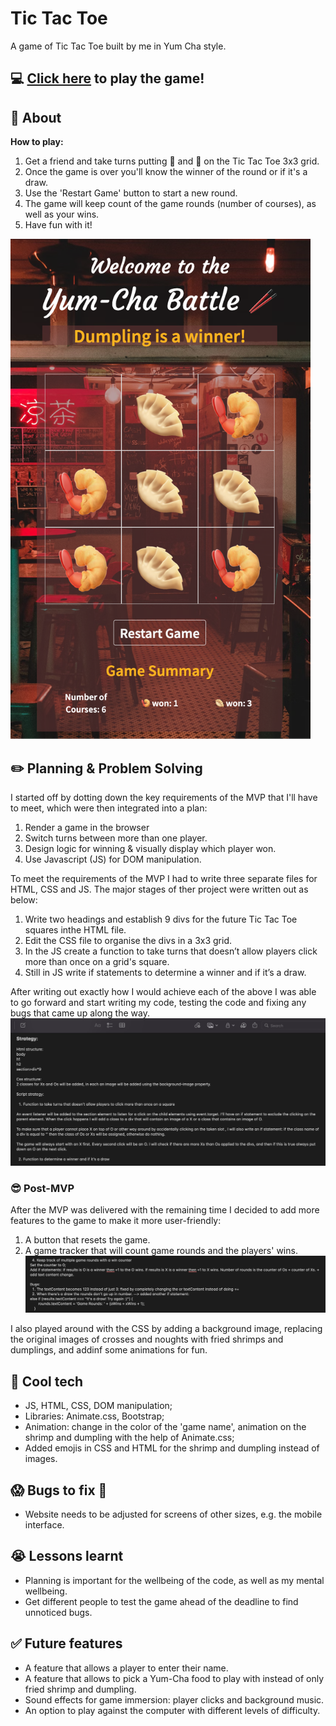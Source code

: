 # Tic Tac Toe
A game of Tic Tac Toe built by me in Yum Cha style.
## :computer: [Click here](https://yablony.github.io/tic_tac_toe/) to play the game!
## :page_facing_up: About
**How to play:**
1. Get a friend and take turns putting :fried_shrimp: and :dumpling: on the Tic Tac Toe 3x3 grid.
2. Once the game is over you'll know the winner of the round or if it's a draw.
3. Use the 'Restart Game' button to start a new round.
4. The game will keep count of the game rounds (number of courses), as well as your wins.
5. Have fun with it!  
<img src="./resources/screenshot3.png" alt="picture of the game interface" width="auto" height="800px">

## :pencil2: Planning & Problem Solving
I started off by dotting down the key requirements of the MVP that I'll have to meet, which were then integrated into a plan:
1. Render a game in the browser
2. Switch turns between more than one player.
3. Design logic for winning & visually display which player won.
4. Use Javascript (JS) for DOM manipulation.

To meet the requirements of the MVP I had to write three separate files for HTML, CSS and JS. The major stages of ther project were written out as below:
1. Write two headings and establish 9 divs for the future Tic Tac Toe squares inthe HTML file.
2. Edit the CSS file to organise the divs in a 3x3 grid.
3. In the JS create a function to take turns that doesn’t allow players click more than once on a grid's square.
4. Still in JS write if statements to determine a winner and if it’s a draw.

After writing out exactly how I would achieve each of the above I was able to go forward and start writing my code, testing the code and fixing any bugs that came up along the way.
![picture of notes with code startegy](./resources/screenshot1.png)

### :sunglasses: Post-MVP
After the MVP was delivered with the remaining time I decided to add more features to the game to make it more user-friendly: 
1. A button that resets the game.
2. A game tracker that will count game rounds and the players' wins. 
![picture of notes with code startegy](./resources/screenshot2.png)

I also played around with the CSS by adding a background image, replacing the original images of crosses and noughts with fried shrimps and dumplings, and addinf some animations for fun.

## :rocket: Cool tech
- JS, HTML, CSS, DOM manipulation;
- Libraries: Animate.css, Bootstrap;
- Animation: change in the color of the 'game name', animation on the shrimp and dumpling with the help of Animate.css;
- Added emojis in CSS and HTML for the shrimp and dumpling instead of images.

## :scream: Bugs to fix :poop:
- Website needs to be adjusted for screens of other sizes, e.g. the mobile interface.

## :sob: Lessons learnt
- Planning is important for the wellbeing of the code, as well as my mental wellbeing.
- Get different people to test the game ahead of the deadline to find unnoticed bugs.

## :white_check_mark: Future features
- A feature that allows a player to enter their name.
- A feature that allows to pick a Yum-Cha food to play with instead of only fried shrimp and dumpling.
- Sound effects for game immersion: player clicks and background music.
- An option to play against the computer with different levels of difficulty.
